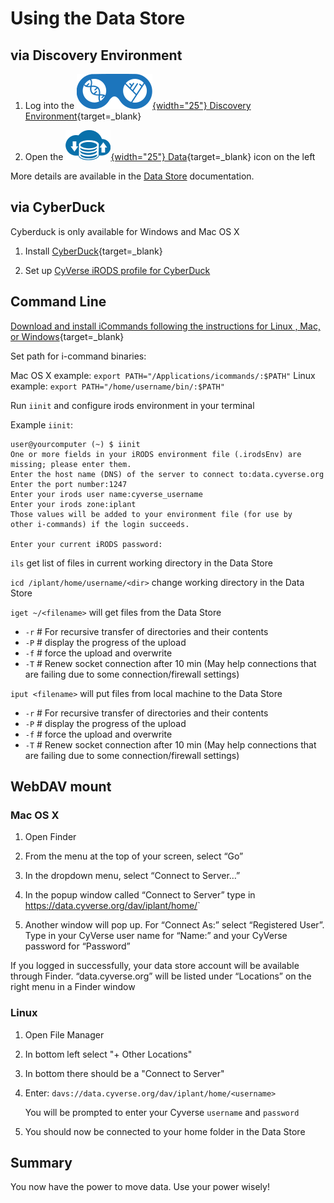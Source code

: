 # Using the Data Store

[de]: ../assets/de/logos/deIcon.svg
[data]: ../assets/de/menu_items/dataIcon.svg

## via Discovery Environment

1. Log into the [![de]{width="25"} Discovery Environment](https://de.cyverse.org){target=_blank}

2. Open the [![data]{width="25"} Data](https://de.cyverse.org/data){target=_blank} icon on the left

More details are available in the [Data Store](ds/intro.md) documentation.

## via CyberDuck

Cyberduck is only available for Windows and Mac OS X

1. Install [CyberDuck](https://cyberduck.io){target=_blank} 

2. Set up [CyVerse iRODS profile for CyberDuck](ds/cyberduck.md) 

## Command Line

[Download and install iCommands following the instructions for Linux , Mac, or Windows](https://cyverse.atlassian.net/wiki/spaces/DS/pages/241869823/Setting+Up+iCommands#SettingUpiCommands-linux){target=_blank}

Set path for i-command binaries:

Mac OS X example: `export PATH="/Applications/icommands/:$PATH"`
Linux example: `export PATH="/home/username/bin/:$PATH"`

Run `iinit` and configure irods environment in your terminal

Example `iinit`:

```
user@yourcomputer (~) $ iinit
One or more fields in your iRODS environment file (.irodsEnv) are
missing; please enter them.
Enter the host name (DNS) of the server to connect to:data.cyverse.org
Enter the port number:1247
Enter your irods user name:cyverse_username
Enter your irods zone:iplant
Those values will be added to your environment file (for use by
other i-commands) if the login succeeds.

Enter your current iRODS password:
```

`ils` get list of files in current working directory in the Data Store

`icd /iplant/home/username/<dir>` change working directory in the Data Store

`iget ~/<filename>` will get files from the Data Store

 - `-r` # For recursive transfer of directories and their contents
 - `-P` # display the progress of the upload
 - `-f` # force the upload and overwrite
 - `-T` # Renew socket connection after 10 min (May help connections that are failing due to some connection/firewall settings)
  
 
`iput <filename>` will put files from local machine to the Data Store

  - `-r` # For recursive transfer of directories and their contents
  - `-P` # display the progress of the upload
  - `-f` # force the upload and overwrite
  - `-T` # Renew socket connection after 10 min (May help connections that are failing due to some connection/firewall settings)

## WebDAV mount

### Mac OS X

1. Open Finder

2. From the menu at the top of your screen, select “Go”

3. In the dropdown menu, select “Connect to Server…”

4. In the popup window called “Connect to Server” type in https://data.cyverse.org/dav/iplant/home/<your CyVerse user name>`

5. Another window will pop up. For “Connect As:” select “Registered User”. Type in your CyVerse user name for “Name:” and your CyVerse password for “Password”

  If you logged in successfully, your data store account will be available through Finder. “data.cyverse.org” will be listed under “Locations” on the right menu in a Finder window

### Linux 

1. Open File Manager

2. In bottom left select "+ Other Locations"
  
3. In bottom there should be a "Connect to Server"
  
4. Enter: `davs://data.cyverse.org/dav/iplant/home/<username>` 
  
   You will be prompted to enter your Cyverse `username` and `password` 

5. You should now be connected to your home folder in the Data Store

## Summary
  
You now have the power to move data. Use your power wisely!

